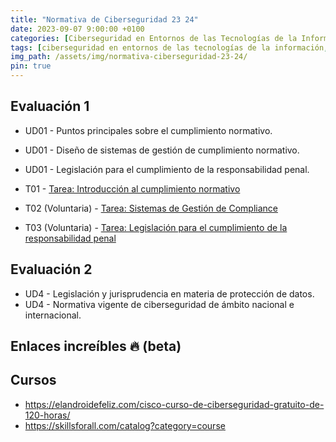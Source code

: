 ```yaml
---
title: "Normativa de Ciberseguridad 23 24"
date: 2023-09-07 9:00:00 +0100
categories: [Ciberseguridad en Entornos de las Tecnologías de la Información, Normativa de Ciberseguridad]
tags: [ciberseguridad en entornos de las tecnologías de la información, normativa de ciberseguridad]
img_path: /assets/img/normativa-ciberseguridad-23-24/
pin: true
---
```


## Evaluación 1

- UD01 - Puntos principales sobre el cumplimiento normativo.
- UD01 - Diseño de sistemas de gestión de cumplimiento normativo.
- UD01 - Legislación para el cumplimiento de la responsabilidad penal.

- T01 - [Tarea: Introducción al cumplimiento normativo](/posts/tarea-introduccion-cumplimiento-normativo)
- T02 (Voluntaria) - [Tarea: Sistemas de Gestión de Compliance](/posts/tarea-algoritmos-aprendizaje-automatico)
- T03 (Voluntaria) - [Tarea: Legislación para el cumplimiento de la responsabilidad penal](/posts/tarea-cumplimiento-responsabilidad-penal)

## Evaluación 2

- UD4 - Legislación y jurisprudencia en materia de protección de datos.
- UD4 - Normativa vigente de ciberseguridad de ámbito nacional e internacional.

## Enlaces increíbles 🔥 (beta)

## Cursos

- <https://elandroidefeliz.com/cisco-curso-de-ciberseguridad-gratuito-de-120-horas/>
- <https://skillsforall.com/catalog?category=course>
